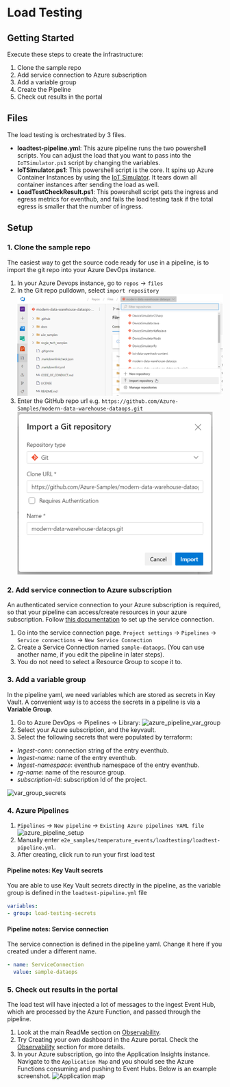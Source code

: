 # Load Testing

## Getting Started

Execute these steps to create the infrastructure:

1. Clone the sample repo
1. Add service connection to Azure subscription
1. Add a variable group
1. Create the Pipeline
1. Check out results in the portal

## Files

The load testing is orchestrated by 3 files.

- **loadtest-pipeline.yml**: This azure pipeline runs the two powershell scripts. You can adjust the load that you want to pass into the `IoTSimulator.ps1` script by changing the variables.
- **IoTSimulator.ps1**: This powershell script is the core. It spins up Azure Container Instances by using the [IoT Simulator](https://github.com/Azure-Samples/Iot-Telemetry-Simulator). It tears down all container instances after sending the load as well.
- **LoadTestCheckResult.ps1**: This powershell script gets the ingress and egress metrics for eventhub, and fails the load testing task if the total egress is smaller that the number of ingress.

## Setup

### 1. Clone the sample repo

The easiest way to get the source code ready for use in a pipeline, is to import the git repo into your Azure DevOps instance.

1. In your Azure Devops instance, go to `repos` -> `files`
1. In the Git repo pulldown, select `import repository` ![Git import](../images/loadtesting_git_import.png?raw=true "import repository")
1. Enter the GitHub repo url e.g. `https://github.com/Azure-Samples/modern-data-warehouse-dataops.git`![Git url](../images/loadtesting_git_import_url.png?raw=true "Git url")

### 2. Add service connection to Azure subscription

An authenticated service connection to your Azure subscription is required, so that your pipeline can access/create resources in your azure subscription. Follow [this documentation](https://docs.microsoft.com/en-us/azure/devops/pipelines/library/service-endpoints?view=azure-devops&tabs=yaml) to set up the service connection.

1. Go into the service connection page. `Project settings` -> `Pipelines` -> `Service connections` -> `New Service Connection`
1. Create a Service Connection named `sample-dataops`. (You can use another name, if you edit the pipeline in later steps).
1. You do not need to select a Resource Group to scope it to.

### 3. Add a variable group

In the pipeline yaml, we need variables which are stored as secrets in Key Vault. A convenient way is to access the secrets in a pipeline is via a **Variable Group**.

1. Go to Azure DevOps -> Pipelines -> Library: ![azure_pipeline_var_group](../../../docs/images/azure_pipeline_var_group.png)
1. Select your Azure subscription, and the keyvault.
1. Select the following secrets that were populated by terraform:

- *Ingest-conn*: connection string of the entry eventhub.
- *Ingest-name*: name of the entry eventhub.
- *Ingest-namespace*: eventhub namespace of the entry eventhub.
- *rg-name*: name of the resource group.
- *subscription-id*: subscription Id of the project.

 ![var_group_secrets](../../../docs/images/var_group_secrets.png)

### 4. Azure Pipelines

1. `Pipelines` -> `New pipeline` -> `Existing Azure pipelines YAML file` ![azure_pipeline_setup](../../../docs/images/azure_pipeline_setup.png)
1. Manually enter `e2e_samples/temperature_events/loadtesting/loadtest-pipeline.yml`.
1. After creating, click run to run your first load test

#### Pipeline notes: Key Vault secrets

You are able to use Key Vault secrets directly in the pipeline, as the variable group is defined in the `loadtest-pipeline.yml` file

```yaml
variables:
- group: load-testing-secrets
```

#### Pipeline notes: Service connection

The service connection is defined in the pipeline yaml. Change it here if you created under a different name.

```yaml
- name: ServiceConnection
  value: sample-dataops
```

### 5. Check out results in the portal

The load test will have injected a lot of messages to the ingest Event Hub, which are processed by the Azure Function, and passed through the pipeline.

1. Look at the main ReadMe section on [Observability](../README.md#observability).
1. Try Creating your own dashboard in the Azure portal. Check the [Observability](../README.md#observability) section for more details.
1. In your Azure subscription, go into the Application Insights instance. Navigate to the `Application Map` and you should see the Azure Functions consuming and pushing to Event Hubs. Below is an example screenshot. ![Application map](../images/application_map.png?raw=true "Application map")
